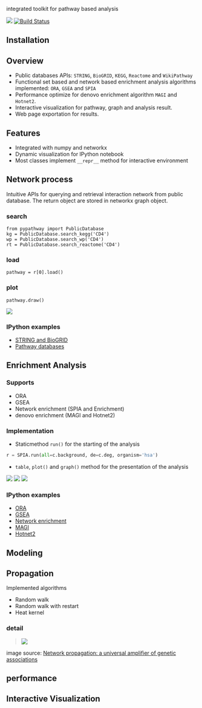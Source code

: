 integrated toolkit for pathway based analysis

![](https://img.shields.io/badge/license-MIT-blue.svg)
[![Build Status](https://travis-ci.org/iseekwonderful/PyPathway.svg?branch=master)](https://travis-ci.org/iseekwonderful/PyPathway)


## Installation

## Overview
* Public databases APIs: `STRING`, `BioGRID`, `KEGG`, `Reactome` and `WikiPathway`
* Functional set based and network based enrichment analysis algorithms implemented: `ORA`, `GSEA` and `SPIA`
* Performance optimize for denovo enrichment algorithm `MAGI` and `Hotnet2`.
* Interactive visualization for pathway, graph and analysis result.
* Web page exportation for results.

## Features
* Integrated with numpy and networkx
* Dynamic visualization for IPython notebook
* Most classes implement `__repr__` method for interactive environment

## Network process

Intuitive APIs for querying and retrieval interaction network from public database. The return object are stored in networkx graph object.

### search
```
from pypathway import PublicDatabase
kg = PublicDatabase.search_kegg('CD4')
wp = PublicDatabase.search_wp('CD4')
rt = PublicDatabase.search_reactome('CD4')
```

### load

```
pathway = r[0].load()
```

### plot

```
pathway.draw()
```

![](https://github.com/iseekwonderful/PyPathway/blob/master/docs/markdowns/images/network_process/netprocess_KEGG.png)

### IPython examples

* [STRING and BioGRID](https://github.com/iseekwonderful/PyPathway/blob/master/examples/pathviz/STRING%7CBioGID_query.ipynb)
* [Pathway databases](https://github.com/iseekwonderful/PyPathway/blob/master/examples/pathviz/Pathway_Datatbase_APIs.ipynb)

## Enrichment Analysis

### Supports

* ORA
* GSEA
* Network enrichment (SPIA and Enrichment)
* denovo enrichment (MAGI and Hotnet2)

### Implementation

* Staticmethod `run()` for the starting of the analysis
 
```python
r = SPIA.run(all=c.background, de=c.deg, organism='hsa')
```

* `table`, `plot()` and `graph()` method for the presentation of the analysis

![](https://github.com/iseekwonderful/PyPathway/blob/master/docs/markdowns/images/enrichment/enrichment_table.png)
![](https://github.com/iseekwonderful/PyPathway/blob/master/docs/markdowns/images/enrichment/enrichment_general_ora.png)
![](https://github.com/iseekwonderful/PyPathway/blob/master/docs/markdowns/images/enrichment/GO%20graph%20plot.png)

### IPython examples

* [ORA](https://github.com/iseekwonderful/PyPathway/blob/master/examples/analysis/ORA.ipynb)
* [GSEA](https://github.com/iseekwonderful/PyPathway/blob/master/examples/analysis/GSEA.ipynb)
* [Network enrichment](https://github.com/iseekwonderful/PyPathway/blob/master/examples/analysis/network_enrichment.ipynb)
* [MAGI](https://github.com/iseekwonderful/PyPathway/blob/master/examples/analysis/MAGI.ipynb)
* [Hotnet2](https://github.com/iseekwonderful/PyPathway/blob/master/examples/analysis/Hotnet2.ipynb)

## Modeling



## Propagation

Implemented algorithms

* Random walk
* Random walk with restart
* Heat kernel

### detail

> ![](https://github.com/iseekwonderful/PyPathway/blob/master/docs/markdowns/images/propagation/propagation_overview.png)

image source: [Network propagation: a universal amplifier of genetic associations](http://www.nature.com/nrg/journal/v18/n9/abs/nrg.2017.38.html)

## performance

## Interactive Visualization
